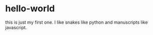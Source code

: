 # hello-world
this is just my first one.
I like snakes like python and manuscripts like javascript.
